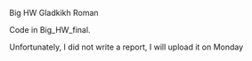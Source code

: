 Big HW Gladkikh Roman

Code in Big_HW_final.

Unfortunately, I did not write a report, I will upload it on Monday
